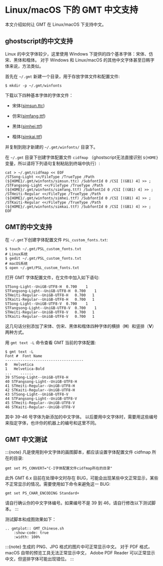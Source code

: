 # Linux/macOS 下的 GMT 中文支持

本文介绍如何让 GMT 在 Linux/macOS 下支持中文。

## ghostscript的中文支持

Linux 的中文字体较少，这里使用 Windows 下提供的四个基本字体：宋体、仿宋、黑体和楷体。
对于 Windows 和 Linux/macOS 的其他中文字体甚至日韩字体来说，方法类似。

首先在 `~/.gmt` 新建一个目录，用于存放字体文件和配置文件:

```
$ mkdir -p ~/.gmt/winfonts
```

下载以下四种基本字体的字体文件：

- 宋体([simsun.ttc](https://github.com/ZMAlt/winfonts/raw/refs/heads/main/simsun.ttc))
 
- 仿宋([simfang.ttf](https://github.com/ZMAlt/winfonts/raw/refs/heads/main/simfang.ttf))

- 黑体([simhei.ttf](https://github.com/ZMAlt/winfonts/raw/refs/heads/main/simhei.ttf))
  
- 楷体([simkai.ttf](https://github.com/ZMAlt/winfonts/raw/refs/heads/main/simhei.ttf))

并复制到刚才新建的 `~/.gmt/winfonts/` 目录下。

在 `~/.gmt` 目录下创建字体配置文件 `cidfmap` （ghostscript无法直接识别 `${HOME}` 变量，所以请将下列语句复制粘贴到终端中执行）:

```
cat > ~/.gmt/cidfmap << EOF
/STSong-Light <</FileType /TrueType /Path (${HOME}/.gmt/winfonts/simsun.ttc) /SubfontId 0 /CSI [(GB1) 4] >> ;
/STFangsong-Light <</FileType /TrueType /Path (${HOME}/.gmt/winfonts/simfang.ttf) /SubfontId 0 /CSI [(GB1) 4] >> ;
/STHeiti-Regular <</FileType /TrueType /Path (${HOME}/.gmt/winfonts/simhei.ttf) /SubfontId 0 /CSI [(GB1) 4] >> ;
/STKaiti-Regular <</FileType /TrueType /Path (${HOME}/.gmt/winfonts/simkai.ttf) /SubfontId 0 /CSI [(GB1) 4] >> ;
EOF
```

## GMT的中文支持

在 `~/.gmt`下创建字体配置文件 `PSL_custom_fonts.txt`:

```
$ touch ~/.gmt/PSL_custom_fonts.txt
# Linux系统
$ gedit ~/.gmt/PSL_custom_fonts.txt
# macOS系统
$ open ~/.gmt/PSL_custom_fonts.txt
```

打开 GMT 字体配置文件，在文件中加入如下语句:

```
STSong-Light--UniGB-UTF8-H  0.700    1
STFangsong-Light--UniGB-UTF8-H  0.700    1
STHeiti-Regular--UniGB-UTF8-H   0.700   1
STKaiti-Regular--UniGB-UTF8-H   0.700   1
STSong-Light--UniGB-UTF8-V  0.700    1
STFangsong-Light--UniGB-UTF8-V  0.700    1
STHeiti-Regular--UniGB-UTF8-V   0.700   1
STKaiti-Regular--UniGB-UTF8-V   0.700   1
```

这几句话分别添加了宋体、仿宋、黑体和楷体四种字体的横排（**H**）和竖排（**V**）两种方式。

用 `gmt text -L` 命令查看 GMT 当前的字体配置:

```
$ gmt text -L
Font #  Font Name
------------------------------------
0   Helvetica
1   Helvetica-Bold
...    ......
39 STSong-Light--UniGB-UTF8-H
40 STFangsong-Light--UniGB-UTF8-H
41 STHeiti-Regular--UniGB-UTF8-H
42 STKaiti-Regular--UniGB-UTF8-H
43 STSong-Light--UniGB-UTF8-V
44 STFangsong-Light--UniGB-UTF8-V
45 STHeiti-Regular--UniGB-UTF8-V
46 STKaiti-Regular--UniGB-UTF8-V
```

其中 39-46 号字体为新添加的中文字体。
以后要用中文字体时，需要用这些编号来指定字体，也许你的机器上的编号和这里不同。

## GMT 中文测试

:::{note}
凡是使用到中文字体的画图脚本，都应该设置字体配置文件 cidfmap 所在的目录:

```
gmt set PS_CONVERT="C-I字体配置文件cidfmap所在的目录"
```

此外 GMT 6.x 目前在处理中文时存在 BUG，可能会出现某些中文正常显示，某些
不正常显示的情况。需要使用如下命令来避免这一 BUG:

```
gmt set PS_CHAR_ENCODING Standard+
```

请自行确认你的中文字体编号。如果编号不是 39 到 46，请自行修改以下测试脚本。
:::

测试脚本和成图效果如下：

```{eval-rst}
.. gmtplot:: GMT_Chinese.sh
    :show-code: true
    :width: 100%
```

:::{note}
生成的 PNG、JPG 格式的图片中可正常显示中文。
对于 PDF 格式，macOS 自带的预览工具无法正常显示中文，
Adobe PDF Reader 可以正常显示中文，但竖排字体可能出现错位。
:::
